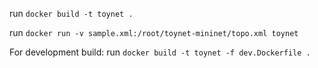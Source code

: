 run `docker build -t toynet .`

run `docker run -v sample.xml:/root/toynet-mininet/topo.xml toynet`

For development build:
run `docker build -t toynet -f dev.Dockerfile .` 
